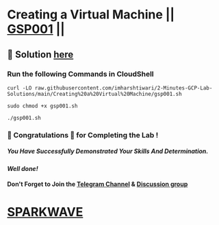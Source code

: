 # Creating a Virtual Machine || [GSP001](https://www.cloudskillsboost.google/focuses/3563?parent=catalog) ||

## 🔑 Solution [here](https://youtu.be/OaxKIJi4Z8s)

### Run the following Commands in CloudShell

```
curl -LO raw.githubusercontent.com/imharshtiwari/2-Minutes-GCP-Lab-Solutions/main/Creating%20a%20Virtual%20Machine/gsp001.sh

sudo chmod +x gsp001.sh

./gsp001.sh
```

### 🐼 Congratulations 🎉 for Completing the Lab !

##### *You Have Successfully Demonstrated Your Skills And Determination.*

#### *Well done!*

#### Don't Forget to Join the [Telegram Channel](https://t.me/sparkwave.01) & [Discussion group](https://t.me/sparkwave.01chats)

# [SPARKWAVE](https://www.youtube.com/@sparkwave.01)
